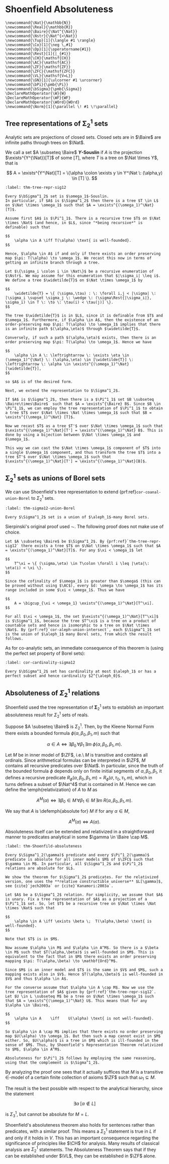 # Shoenfield Absoluteness
```{math}
\newcommand{\Nat}{\mathbb{N}}
\newcommand{\Real}{\mathbb{R}}
\newcommand{\Baire}{\Nat^{\Nat}}
\newcommand{\Nstr}{\Nat^{<\Nat}}
\newcommand{\Tup}[1]{\langle #1 \rangle}
\newcommand{\Co}[1]{\neg \,#1}
\newcommand{\Op}[1]{\operatorname{#1}}
\newcommand{\Rest}[1]{|_{#1}}
\newcommand{\CH}{\mathsf{CH}}
\newcommand{\AC}{\mathsf{AC}}
\newcommand{\ZF}{\mathsf{ZF}}
\newcommand{\ZFC}{\mathsf{ZFC}}
\newcommand{\VL}{\mathsf{V=L}}
\newcommand{\GN}[1]{\ulcorner #1 \urcorner}
\newcommand{\bPi}{\pmb{\Pi}}
\newcommand{\bSigma}{\pmb{\Sigma}}
\DeclareMathOperator{\W}{W}
\DeclareMathOperator{\WF}{WF}
\DeclareMathOperator{\WOrd}{WOrd}
\newcommand{\Norm}[1]{\parallel \! #1 \!\parallel}
```


## Tree representations of $\mathbf{\Sigma}^1_2$ sets

Analytic sets are projections of closed sets. Closed sets are in $\Baire$ are infinite paths through trees on $\Nat$. 
                      
We call a set $A \subseteq \Baire$ **$Y$-Souslin** if $A$ is the projection $\exists^{Y^{\Nat}}[T]$ of some $[T]$, where $T$ is a tree on $\Nat \times Y$, that is  

$$
A = \exists^{Y^\Nat}[T] = \{\alpha \colon \exists y \in Y^\Nat \: (\alpha,y) \in [T] \}.
$$

```{prf:theorem} Shoenfield, 1961 
:label: thm-tree-repr-sig12

Every $\bSigma^1_2$ set is $\omega_1$-Souslin. 
In particular, if $A$ is $\Sigma^1_2$ then there is a tree $T \in L$ on $\Nat \times \omega_1$ such that $A = \exists^{(\omega_1)^\Nat}[T]$. 
```

```{prf:proof}
Assume first $A$ is $\Pi^1_1$. There is a recursive tree $T$ on $\Nat \times \Nat$ (and hence, in $L$, since "*being recursive*" is definable) such that 

$$
    \alpha \in A \iff T(\alpha) \text{ is well-founded}.
$$

Hence, $\alpha \in A$ if and only if there exists an order preserving map $\pi: T(\alpha) \to \omega_1$. We recast this now in terms of getting an infinite branch through a tree. 

Let $\{\sigma_i \colon i \in \Nat\}$ be a recursive enumeration of $\Nstr$. We may assume for this enumeration that $|\sigma_i| \leq i$. We define a tree $\widetilde{T}$ on $\Nat \times \omega_1$ by 

$$
    \widetilde{T} = \{ (\sigma,\tau) : \: \forall i,j < |\sigma| \: [\sigma_i \supset \sigma_j \: \wedge \: (\sigma\Rest{|\sigma_i|}, \sigma_i) \in T \: \to \: \tau(i) < \tau(j)] \}.
$$

The tree $\widetilde{T}$ is in $L$, since it is definable from $T$ and $\omega_1$. Furthermore, if $\alpha \in A$, then the existence of an order-preserving map $\pi: T(\alpha) \to \omega_1$ implies that there is an infinite path $(\alpha,\eta)$ through $\widetilde{T}$. 

Conversely, if such a path $(\alpha,\eta)$ exists, then there is an order preserving map $\pi: T(\alpha) \to \omega_1$. Hence we have

$$
    \alpha \in A \: \leftrightarrow \: \exists \eta \in (\omega_1)^{\Nat} \: (\alpha,\eta) \in [\widetilde{T}] \: \leftrightarrow \: \alpha \in \exists^{(\omega_1)^\Nat}[\widetilde{T}],
$$

so $A$ is of the desired form. 

Next, we extend the representation to $\Sigma^1_2$. 

If $A$ is $\Sigma^1_2$, then there is a $\Pi^1_1$ set $B \subseteq \Baire\times\Baire$  such that $A = \exists^{\Baire} B$. Since $B \in \Pi^1_1$, we can employ the tree representation of $\Pi^1_1$ to obtain a tree $T$ over $\Nat \times \Nat \times \omega_1$ such that $B = \exists^{(\omega_1)^\Nat} [T]$. 

Now we recast $T$ as a tree $T'$ over $\Nat \times \omega_1$ such that $\exists^{(\omega_1)^\Nat}[T'] = \exists^{(\omega_1)^\Nat} B$. This is done by using a bijection between $\Nat \times \omega_1$ and $\omega_1$. 

This way we can cast the $\Nat \times \omega_1$ component of $T$ into a single $\omega_1$ component, and thus transform the tree $T$ into a tree $T'$ over $\Nat \times \omega_1$ such that $\exists^{(\omega_1)^\Nat}[T'] = \exists^{(\omega_1)^\Nat}[B]$.
```


## $\mathbf{\Sigma}^1_2$ sets as unions of Borel sets
         
We can use Shoenfield's tree representation to extend {prf:ref}`cor-coanal-union-Borel` to $\Sigma^1_2$ sets.

```{prf:theorem} Sierpinski, 1925
:label: thm-sigma12-union-Borel

Every $\Sigma^1_2$ set is a union of $\aleph_1$-many Borel sets.
```

Sierpinski's original proof used $\AC$. The following proof does not make use of choice.

```{prf:proof}
Let $A \subseteq \Baire$ be $\Sigma^1_2$. By {prf:ref}`thm-tree-repr-sig12` there exists a tree $T$ on $\Nat \times \omega_1$ such that $A = \exists^{(\omega_1)^\Nat}[T]$. For any $\xi < \omega_1$ let 

$$
    T^\xi = \{ (\sigma,\eta) \in T\colon \forall i \leq |\eta|\:  \eta(i) < \xi \}.
$$

Since the cofinality of $\omega_1$ is greater than $\omega$ (this can be proved without using $\AC$), every $d: \omega \to \omega_1$ has its range included in some $\xi < \omega_1$. Thus we have

$$
	A = \bigcup_{\xi < \omega_1} \exists^{(\omega_1)^\Nat}[T^\xi].
$$

For all $\xi < \omega_1$, the set $\exists^{(\omega_1)^\Nat}[T^\xi]$ is $\Sigma^1_1$, because the tree $T^\xi$ is a tree on a product of countable sets and hence is isomorphic to a tree on $\Nat \times \Nat$. By {prf:ref}`cor-aleph-union-intersect`, each $\Sigma^1_1$ set is the union of $\aleph_1$ many Borel sets, from which the result follows.
```

As for co-analytic sets, an immediate consequence of this theorem is (using the perfect set property of Borel sets):

```{prf:corollary}
:label: cor-cardinality-sigma12

Every $\bSigma^1_2$ set has cardinality at most $\aleph_1$ or has a perfect subset and hence cardinality $2^{\aleph_0}$.
```


## Absoluteness of $\Sigma^1_2$ relations
                            
Shoenfield used the tree representation of $\mathbf{\Sigma}^1_2$ sets to establish an important absoluteness result for $\Sigma^1_2$ sets of reals. 

Suppose $A \subseteq \Baire$ is $\Sigma^1_2$. Then, by the Kleene Normal Form there exists a bounded formula $\phi(\alpha,\beta_0,\beta_1,m)$ such that 

$$
	\alpha \in A \iff \exists \beta_0 \, \forall \beta_1 \, \exists m \; \phi(\alpha,\beta_0,\beta_1,m).
$$

Let $M$ be in inner model of $\ZF$, i.e.\ $M$ is transitive and contains all ordinals. Since arithmetical formulas can be interpreted in $\ZF$, $M$ contains all recursive predicates over $\Nat$. In particular, since the truth of the bounded formula $\phi$ depends only on finite initial segments of $\alpha,\beta_0,\beta_1$, it defines a recursive predicate $R_\phi(\alpha,\beta_0,\beta_1,m) = R_\phi(\sigma,\tau_0,\tau_1,m)$, which in turns defines a subset of $\Nat^4$ that is contained in $M$. Hence we can define the \emph{relativization} of $A$ to $M$ as

$$
	A^M(\alpha) \iff \exists \beta_0 \in M \, \forall \beta_1 \in M \, \exists m \; R(\alpha,\beta_0,\beta_1,m).
$$

We say that $A$ is \defemph{absolute for} $M$ if for any $\alpha\in M$,

$$
	A^M(\alpha) \iff A(\alpha).
$$

Absoluteness itself can be extended and relativized in a straightforward manner to predicates analytical in some $\gamma \in \Baire \cap M$.



```{prf:theorem} Shoenfield Absoluteness
:label: thm-Shoenfild-absoluteness

Every $\Sigma^1_2(\gamma)$ predicate and every $\Pi^1_2(\gamma)$ predicate is absolute for all inner models $M$ of $\ZFC$ such that $\gamma \in M$. In particular, all $\Sigma^1_2$ and $\Pi^1_2$ relations are absolute for $L$.
```

```{prf:proof}
We show the theorem for $\Sigma^1_2$ predicates. For the relativized version, one uses the **relative constructible universe** $L[\gamma]$, see {cite}`jech2003a` or {cite}`Kanamori:2003a`.

Let $A$ be a $\Sigma^1_2$ relation. For simplicity, we assume that $A$ is unary. Fix a tree representation of $A$ as a projection of a $\Pi^1_1$ set. So, let $T$ be a recursive tree on $\Nat \times \Nat \times \Nat$ such that 

$$
    \alpha \in A \iff \exists \beta \;  T(\alpha,\beta) \text{ is well-founded}. 
$$

Note that $T$ is in $M$.

Now assume $\alpha \in M$ and $\alpha \in A^M$. So there is a $\beta \in M$ such that $T(\alpha,\beta)$ is well-founded in $M$. This is equivalent to the fact that in $M$ there exists an order preserving mapping $\pi: T(\alpha,\beta) \to \mathbf{Ord}^M$. 

Since $M$ is an inner model and $T$ is the same in $V$ and $M$, such a mapping exists also in $V$. Hence $T(\alpha,\beta)$ is well-founded in $V$ and thus $\alpha \in A$.

For the converse assume that $\alpha \in A \cap M$. Now we use the tree representation of $A$ given by {prf:ref}`thm-tree-repr-sig12`. Let $U \in L \subseteq M$ be a tree on $\Nat \times \omega_1$ such that $A = \exists^{(\omega_1)^\Nat} U$. This means that for any $\alpha \in \Baire$,

$$
	\alpha \in A    \iff    U(\alpha) \text{ is not well-founded}.
$$

So $\alpha \in A \cap M$ implies that there exists no order preserving map $U(\alpha) \to \omega_1$. But then such a map cannot exist in $M$ either. So, $U(\alpha)$ is a tree in $M$ which is ill-founded in the sense of $M$. Thus, by Shoenfield's Representation Theorem relativized to $M$, $\alpha \in A^M$.

Absoluteness for $\Pi^1_2$ follows by employing the same reasoning, using that the complement is $\Sigma^1_2$.
```

By analyzing the proof one sees that it actually suffices that $M$ is a transitive $\in$-model of a certain finite collection of axioms $\ZF$ such that $\omega_1 \subseteq M$.

The result is the best possible with respect to the analytical hierarchy, since the statement

$$
	\exists \alpha \; [\alpha \not\in L]
$$

is $\Sigma^1_3$, but cannot be absolute for $M = L$.

Shoenfield's absoluteness theorem also holds for sentences rather than predicates, with a similar proof. This means a $\Sigma^1_2$ statement is true in $L$ if and only if it holds in $V$. This 
has an important consequence regarding the significance of principles like $\CH$ for analysis. Many results of classical analysis are $\Sigma^1_2$ statements. The Absoluteness Theorem says that if they can be established under $\VL$, they can be established in $\ZF$ alone.

